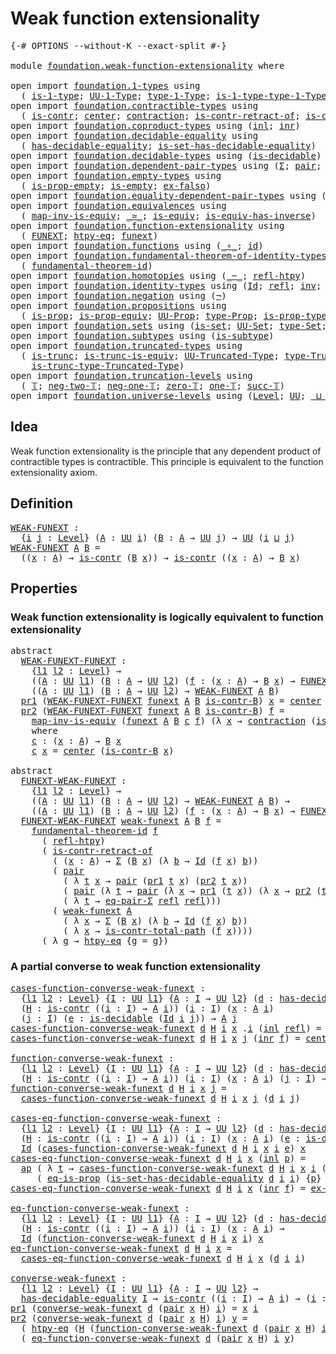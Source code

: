 # Weak function extensionality

<pre class="Agda"><a id="41" class="Symbol">{-#</a> <a id="45" class="Keyword">OPTIONS</a> <a id="53" class="Pragma">--without-K</a> <a id="65" class="Pragma">--exact-split</a> <a id="79" class="Symbol">#-}</a>

<a id="84" class="Keyword">module</a> <a id="91" href="foundation.weak-function-extensionality.html" class="Module">foundation.weak-function-extensionality</a> <a id="131" class="Keyword">where</a>

<a id="138" class="Keyword">open</a> <a id="143" class="Keyword">import</a> <a id="150" href="foundation.1-types.html" class="Module">foundation.1-types</a> <a id="169" class="Keyword">using</a>
  <a id="177" class="Symbol">(</a> <a id="179" href="foundation-core.1-types.html#654" class="Function">is-1-type</a><a id="188" class="Symbol">;</a> <a id="190" href="foundation-core.1-types.html#720" class="Function">UU-1-Type</a><a id="199" class="Symbol">;</a> <a id="201" href="foundation-core.1-types.html#792" class="Function">type-1-Type</a><a id="212" class="Symbol">;</a> <a id="214" href="foundation-core.1-types.html#869" class="Function">is-1-type-type-1-Type</a><a id="235" class="Symbol">)</a>
<a id="237" class="Keyword">open</a> <a id="242" class="Keyword">import</a> <a id="249" href="foundation.contractible-types.html" class="Module">foundation.contractible-types</a> <a id="279" class="Keyword">using</a>
  <a id="287" class="Symbol">(</a> <a id="289" href="foundation-core.contractible-types.html#925" class="Function">is-contr</a><a id="297" class="Symbol">;</a> <a id="299" href="foundation-core.contractible-types.html#1018" class="Function">center</a><a id="305" class="Symbol">;</a> <a id="307" href="foundation-core.contractible-types.html#1360" class="Function">contraction</a><a id="318" class="Symbol">;</a> <a id="320" href="foundation-core.contractible-types.html#2552" class="Function">is-contr-retract-of</a><a id="339" class="Symbol">;</a> <a id="341" href="foundation-core.contractible-types.html#1970" class="Function">is-contr-total-path</a><a id="360" class="Symbol">)</a>
<a id="362" class="Keyword">open</a> <a id="367" class="Keyword">import</a> <a id="374" href="foundation.coproduct-types.html" class="Module">foundation.coproduct-types</a> <a id="401" class="Keyword">using</a> <a id="407" class="Symbol">(</a><a id="408" href="foundation.coproduct-types.html#1239" class="InductiveConstructor">inl</a><a id="411" class="Symbol">;</a> <a id="413" href="foundation.coproduct-types.html#1262" class="InductiveConstructor">inr</a><a id="416" class="Symbol">)</a>
<a id="418" class="Keyword">open</a> <a id="423" class="Keyword">import</a> <a id="430" href="foundation.decidable-equality.html" class="Module">foundation.decidable-equality</a> <a id="460" class="Keyword">using</a>
  <a id="468" class="Symbol">(</a> <a id="470" href="foundation.decidable-equality.html#1785" class="Function">has-decidable-equality</a><a id="492" class="Symbol">;</a> <a id="494" href="foundation.decidable-equality.html#6960" class="Function">is-set-has-decidable-equality</a><a id="523" class="Symbol">)</a>
<a id="525" class="Keyword">open</a> <a id="530" class="Keyword">import</a> <a id="537" href="foundation.decidable-types.html" class="Module">foundation.decidable-types</a> <a id="564" class="Keyword">using</a> <a id="570" class="Symbol">(</a><a id="571" href="foundation.decidable-types.html#1741" class="Function">is-decidable</a><a id="583" class="Symbol">)</a>
<a id="585" class="Keyword">open</a> <a id="590" class="Keyword">import</a> <a id="597" href="foundation.dependent-pair-types.html" class="Module">foundation.dependent-pair-types</a> <a id="629" class="Keyword">using</a> <a id="635" class="Symbol">(</a><a id="636" href="foundation-core.dependent-pair-types.html#502" class="Record">Σ</a><a id="637" class="Symbol">;</a> <a id="639" href="foundation-core.dependent-pair-types.html#575" class="InductiveConstructor">pair</a><a id="643" class="Symbol">;</a> <a id="645" href="foundation-core.dependent-pair-types.html#592" class="Field">pr1</a><a id="648" class="Symbol">;</a> <a id="650" href="foundation-core.dependent-pair-types.html#604" class="Field">pr2</a><a id="653" class="Symbol">)</a>
<a id="655" class="Keyword">open</a> <a id="660" class="Keyword">import</a> <a id="667" href="foundation.empty-types.html" class="Module">foundation.empty-types</a> <a id="690" class="Keyword">using</a>
  <a id="698" class="Symbol">(</a> <a id="700" href="foundation-core.empty-types.html#2367" class="Function">is-prop-empty</a><a id="713" class="Symbol">;</a> <a id="715" href="foundation-core.empty-types.html#1218" class="Function">is-empty</a><a id="723" class="Symbol">;</a> <a id="725" href="foundation-core.empty-types.html#1150" class="Function">ex-falso</a><a id="733" class="Symbol">)</a>
<a id="735" class="Keyword">open</a> <a id="740" class="Keyword">import</a> <a id="747" href="foundation.equality-dependent-pair-types.html" class="Module">foundation.equality-dependent-pair-types</a> <a id="788" class="Keyword">using</a> <a id="794" class="Symbol">(</a><a id="795" href="foundation.equality-dependent-pair-types.html#1273" class="Function">eq-pair-Σ</a><a id="804" class="Symbol">)</a>
<a id="806" class="Keyword">open</a> <a id="811" class="Keyword">import</a> <a id="818" href="foundation.equivalences.html" class="Module">foundation.equivalences</a> <a id="842" class="Keyword">using</a>
  <a id="850" class="Symbol">(</a> <a id="852" href="foundation-core.equivalences.html#4173" class="Function">map-inv-is-equiv</a><a id="868" class="Symbol">;</a> <a id="870" href="foundation-core.equivalences.html#1607" class="Function Operator">_≃_</a><a id="873" class="Symbol">;</a> <a id="875" href="foundation-core.equivalences.html#1542" class="Function">is-equiv</a><a id="883" class="Symbol">;</a> <a id="885" href="foundation-core.equivalences.html#2999" class="Function">is-equiv-has-inverse</a><a id="905" class="Symbol">)</a>
<a id="907" class="Keyword">open</a> <a id="912" class="Keyword">import</a> <a id="919" href="foundation.function-extensionality.html" class="Module">foundation.function-extensionality</a> <a id="954" class="Keyword">using</a>
  <a id="962" class="Symbol">(</a> <a id="964" href="foundation.function-extensionality.html#1029" class="Function">FUNEXT</a><a id="970" class="Symbol">;</a> <a id="972" href="foundation.function-extensionality.html#946" class="Function">htpy-eq</a><a id="979" class="Symbol">;</a> <a id="981" href="foundation.function-extensionality.html#1240" class="Postulate">funext</a><a id="987" class="Symbol">)</a>
<a id="989" class="Keyword">open</a> <a id="994" class="Keyword">import</a> <a id="1001" href="foundation.functions.html" class="Module">foundation.functions</a> <a id="1022" class="Keyword">using</a> <a id="1028" class="Symbol">(</a><a id="1029" href="foundation-core.functions.html#407" class="Function Operator">_∘_</a><a id="1032" class="Symbol">;</a> <a id="1034" href="foundation-core.functions.html#309" class="Function">id</a><a id="1036" class="Symbol">)</a>
<a id="1038" class="Keyword">open</a> <a id="1043" class="Keyword">import</a> <a id="1050" href="foundation.fundamental-theorem-of-identity-types.html" class="Module">foundation.fundamental-theorem-of-identity-types</a> <a id="1099" class="Keyword">using</a>
  <a id="1107" class="Symbol">(</a> <a id="1109" href="foundation-core.fundamental-theorem-of-identity-types.html#1888" class="Function">fundamental-theorem-id</a><a id="1131" class="Symbol">)</a>
<a id="1133" class="Keyword">open</a> <a id="1138" class="Keyword">import</a> <a id="1145" href="foundation.homotopies.html" class="Module">foundation.homotopies</a> <a id="1167" class="Keyword">using</a> <a id="1173" class="Symbol">(</a><a id="1174" href="foundation-core.homotopies.html#467" class="Function Operator">_~_</a><a id="1177" class="Symbol">;</a> <a id="1179" href="foundation-core.homotopies.html#632" class="Function">refl-htpy</a><a id="1188" class="Symbol">)</a>
<a id="1190" class="Keyword">open</a> <a id="1195" class="Keyword">import</a> <a id="1202" href="foundation.identity-types.html" class="Module">foundation.identity-types</a> <a id="1228" class="Keyword">using</a> <a id="1234" class="Symbol">(</a><a id="1235" href="foundation-core.identity-types.html#641" class="Datatype">Id</a><a id="1237" class="Symbol">;</a> <a id="1239" href="foundation-core.identity-types.html#694" class="InductiveConstructor">refl</a><a id="1243" class="Symbol">;</a> <a id="1245" href="foundation-core.identity-types.html#1552" class="Function">inv</a><a id="1248" class="Symbol">;</a> <a id="1250" href="foundation-core.identity-types.html#1239" class="Function Operator">_∙_</a><a id="1253" class="Symbol">;</a> <a id="1255" href="foundation-core.identity-types.html#2853" class="Function">ap</a><a id="1257" class="Symbol">)</a>
<a id="1259" class="Keyword">open</a> <a id="1264" class="Keyword">import</a> <a id="1271" href="foundation.negation.html" class="Module">foundation.negation</a> <a id="1291" class="Keyword">using</a> <a id="1297" class="Symbol">(</a><a id="1298" href="foundation-core.negation.html#452" class="Function">¬</a><a id="1299" class="Symbol">)</a>
<a id="1301" class="Keyword">open</a> <a id="1306" class="Keyword">import</a> <a id="1313" href="foundation.propositions.html" class="Module">foundation.propositions</a> <a id="1337" class="Keyword">using</a>
  <a id="1345" class="Symbol">(</a> <a id="1347" href="foundation-core.propositions.html#1246" class="Function">is-prop</a><a id="1354" class="Symbol">;</a> <a id="1356" href="foundation-core.propositions.html#4457" class="Function">is-prop-equiv</a><a id="1369" class="Symbol">;</a> <a id="1371" href="foundation-core.propositions.html#1322" class="Function">UU-Prop</a><a id="1378" class="Symbol">;</a> <a id="1380" href="foundation-core.propositions.html#1424" class="Function">type-Prop</a><a id="1389" class="Symbol">;</a> <a id="1391" href="foundation-core.propositions.html#1491" class="Function">is-prop-type-Prop</a><a id="1408" class="Symbol">;</a> <a id="1410" href="foundation-core.propositions.html#2649" class="Function">eq-is-prop</a><a id="1420" class="Symbol">)</a>
<a id="1422" class="Keyword">open</a> <a id="1427" class="Keyword">import</a> <a id="1434" href="foundation.sets.html" class="Module">foundation.sets</a> <a id="1450" class="Keyword">using</a> <a id="1456" class="Symbol">(</a><a id="1457" href="foundation-core.sets.html#1099" class="Function">is-set</a><a id="1463" class="Symbol">;</a> <a id="1465" href="foundation-core.sets.html#1177" class="Function">UU-Set</a><a id="1471" class="Symbol">;</a> <a id="1473" href="foundation-core.sets.html#1291" class="Function">type-Set</a><a id="1481" class="Symbol">;</a> <a id="1483" href="foundation-core.sets.html#1342" class="Function">is-set-type-Set</a><a id="1498" class="Symbol">)</a>
<a id="1500" class="Keyword">open</a> <a id="1505" class="Keyword">import</a> <a id="1512" href="foundation.subtypes.html" class="Module">foundation.subtypes</a> <a id="1532" class="Keyword">using</a> <a id="1538" class="Symbol">(</a><a id="1539" href="foundation-core.subtypes.html#1875" class="Function">is-subtype</a><a id="1549" class="Symbol">)</a>
<a id="1551" class="Keyword">open</a> <a id="1556" class="Keyword">import</a> <a id="1563" href="foundation.truncated-types.html" class="Module">foundation.truncated-types</a> <a id="1590" class="Keyword">using</a>
  <a id="1598" class="Symbol">(</a> <a id="1600" href="foundation-core.truncated-types.html#1466" class="Function">is-trunc</a><a id="1608" class="Symbol">;</a> <a id="1610" href="foundation-core.truncated-types.html#3918" class="Function">is-trunc-is-equiv</a><a id="1627" class="Symbol">;</a> <a id="1629" href="foundation-core.truncated-types.html#1651" class="Function">UU-Truncated-Type</a><a id="1646" class="Symbol">;</a> <a id="1648" href="foundation-core.truncated-types.html#1792" class="Function">type-Truncated-Type</a><a id="1667" class="Symbol">;</a>
    <a id="1673" href="foundation-core.truncated-types.html#1887" class="Function">is-trunc-type-Truncated-Type</a><a id="1701" class="Symbol">)</a>
<a id="1703" class="Keyword">open</a> <a id="1708" class="Keyword">import</a> <a id="1715" href="foundation.truncation-levels.html" class="Module">foundation.truncation-levels</a> <a id="1744" class="Keyword">using</a>
  <a id="1752" class="Symbol">(</a> <a id="1754" href="foundation-core.truncation-levels.html#382" class="Datatype">𝕋</a><a id="1755" class="Symbol">;</a> <a id="1757" href="foundation-core.truncation-levels.html#403" class="InductiveConstructor">neg-two-𝕋</a><a id="1766" class="Symbol">;</a> <a id="1768" href="foundation-core.truncation-levels.html#435" class="Function">neg-one-𝕋</a><a id="1777" class="Symbol">;</a> <a id="1779" href="foundation-core.truncation-levels.html#479" class="Function">zero-𝕋</a><a id="1785" class="Symbol">;</a> <a id="1787" href="foundation-core.truncation-levels.html#517" class="Function">one-𝕋</a><a id="1792" class="Symbol">;</a> <a id="1794" href="foundation-core.truncation-levels.html#419" class="InductiveConstructor">succ-𝕋</a><a id="1800" class="Symbol">)</a>
<a id="1802" class="Keyword">open</a> <a id="1807" class="Keyword">import</a> <a id="1814" href="foundation.universe-levels.html" class="Module">foundation.universe-levels</a> <a id="1841" class="Keyword">using</a> <a id="1847" class="Symbol">(</a><a id="1848" href="Agda.Primitive.html#597" class="Postulate">Level</a><a id="1853" class="Symbol">;</a> <a id="1855" href="foundation-core.universe-levels.html#222" class="Primitive">UU</a><a id="1857" class="Symbol">;</a> <a id="1859" href="Agda.Primitive.html#810" class="Primitive Operator">_⊔_</a><a id="1862" class="Symbol">)</a>
</pre>
## Idea

Weak function extensionality is the principle that any dependent product of contractible types is contractible. This principle is equivalent to the function extensionality axiom.

## Definition

<pre class="Agda"><a id="WEAK-FUNEXT"></a><a id="2081" href="foundation.weak-function-extensionality.html#2081" class="Function">WEAK-FUNEXT</a> <a id="2093" class="Symbol">:</a>
  <a id="2097" class="Symbol">{</a><a id="2098" href="foundation.weak-function-extensionality.html#2098" class="Bound">i</a> <a id="2100" href="foundation.weak-function-extensionality.html#2100" class="Bound">j</a> <a id="2102" class="Symbol">:</a> <a id="2104" href="Agda.Primitive.html#597" class="Postulate">Level</a><a id="2109" class="Symbol">}</a> <a id="2111" class="Symbol">(</a><a id="2112" href="foundation.weak-function-extensionality.html#2112" class="Bound">A</a> <a id="2114" class="Symbol">:</a> <a id="2116" href="foundation-core.universe-levels.html#222" class="Primitive">UU</a> <a id="2119" href="foundation.weak-function-extensionality.html#2098" class="Bound">i</a><a id="2120" class="Symbol">)</a> <a id="2122" class="Symbol">(</a><a id="2123" href="foundation.weak-function-extensionality.html#2123" class="Bound">B</a> <a id="2125" class="Symbol">:</a> <a id="2127" href="foundation.weak-function-extensionality.html#2112" class="Bound">A</a> <a id="2129" class="Symbol">→</a> <a id="2131" href="foundation-core.universe-levels.html#222" class="Primitive">UU</a> <a id="2134" href="foundation.weak-function-extensionality.html#2100" class="Bound">j</a><a id="2135" class="Symbol">)</a> <a id="2137" class="Symbol">→</a> <a id="2139" href="foundation-core.universe-levels.html#222" class="Primitive">UU</a> <a id="2142" class="Symbol">(</a><a id="2143" href="foundation.weak-function-extensionality.html#2098" class="Bound">i</a> <a id="2145" href="Agda.Primitive.html#810" class="Primitive Operator">⊔</a> <a id="2147" href="foundation.weak-function-extensionality.html#2100" class="Bound">j</a><a id="2148" class="Symbol">)</a>
<a id="2150" href="foundation.weak-function-extensionality.html#2081" class="Function">WEAK-FUNEXT</a> <a id="2162" href="foundation.weak-function-extensionality.html#2162" class="Bound">A</a> <a id="2164" href="foundation.weak-function-extensionality.html#2164" class="Bound">B</a> <a id="2166" class="Symbol">=</a>
  <a id="2170" class="Symbol">((</a><a id="2172" href="foundation.weak-function-extensionality.html#2172" class="Bound">x</a> <a id="2174" class="Symbol">:</a> <a id="2176" href="foundation.weak-function-extensionality.html#2162" class="Bound">A</a><a id="2177" class="Symbol">)</a> <a id="2179" class="Symbol">→</a> <a id="2181" href="foundation-core.contractible-types.html#925" class="Function">is-contr</a> <a id="2190" class="Symbol">(</a><a id="2191" href="foundation.weak-function-extensionality.html#2164" class="Bound">B</a> <a id="2193" href="foundation.weak-function-extensionality.html#2172" class="Bound">x</a><a id="2194" class="Symbol">))</a> <a id="2197" class="Symbol">→</a> <a id="2199" href="foundation-core.contractible-types.html#925" class="Function">is-contr</a> <a id="2208" class="Symbol">((</a><a id="2210" href="foundation.weak-function-extensionality.html#2210" class="Bound">x</a> <a id="2212" class="Symbol">:</a> <a id="2214" href="foundation.weak-function-extensionality.html#2162" class="Bound">A</a><a id="2215" class="Symbol">)</a> <a id="2217" class="Symbol">→</a> <a id="2219" href="foundation.weak-function-extensionality.html#2164" class="Bound">B</a> <a id="2221" href="foundation.weak-function-extensionality.html#2210" class="Bound">x</a><a id="2222" class="Symbol">)</a>
</pre>
## Properties

### Weak function extensionality is logically equivalent to function extensionality

<pre class="Agda"><a id="2337" class="Keyword">abstract</a>
  <a id="WEAK-FUNEXT-FUNEXT"></a><a id="2348" href="foundation.weak-function-extensionality.html#2348" class="Function">WEAK-FUNEXT-FUNEXT</a> <a id="2367" class="Symbol">:</a>
    <a id="2373" class="Symbol">{</a><a id="2374" href="foundation.weak-function-extensionality.html#2374" class="Bound">l1</a> <a id="2377" href="foundation.weak-function-extensionality.html#2377" class="Bound">l2</a> <a id="2380" class="Symbol">:</a> <a id="2382" href="Agda.Primitive.html#597" class="Postulate">Level</a><a id="2387" class="Symbol">}</a> <a id="2389" class="Symbol">→</a>
    <a id="2395" class="Symbol">((</a><a id="2397" href="foundation.weak-function-extensionality.html#2397" class="Bound">A</a> <a id="2399" class="Symbol">:</a> <a id="2401" href="foundation-core.universe-levels.html#222" class="Primitive">UU</a> <a id="2404" href="foundation.weak-function-extensionality.html#2374" class="Bound">l1</a><a id="2406" class="Symbol">)</a> <a id="2408" class="Symbol">(</a><a id="2409" href="foundation.weak-function-extensionality.html#2409" class="Bound">B</a> <a id="2411" class="Symbol">:</a> <a id="2413" href="foundation.weak-function-extensionality.html#2397" class="Bound">A</a> <a id="2415" class="Symbol">→</a> <a id="2417" href="foundation-core.universe-levels.html#222" class="Primitive">UU</a> <a id="2420" href="foundation.weak-function-extensionality.html#2377" class="Bound">l2</a><a id="2422" class="Symbol">)</a> <a id="2424" class="Symbol">(</a><a id="2425" href="foundation.weak-function-extensionality.html#2425" class="Bound">f</a> <a id="2427" class="Symbol">:</a> <a id="2429" class="Symbol">(</a><a id="2430" href="foundation.weak-function-extensionality.html#2430" class="Bound">x</a> <a id="2432" class="Symbol">:</a> <a id="2434" href="foundation.weak-function-extensionality.html#2397" class="Bound">A</a><a id="2435" class="Symbol">)</a> <a id="2437" class="Symbol">→</a> <a id="2439" href="foundation.weak-function-extensionality.html#2409" class="Bound">B</a> <a id="2441" href="foundation.weak-function-extensionality.html#2430" class="Bound">x</a><a id="2442" class="Symbol">)</a> <a id="2444" class="Symbol">→</a> <a id="2446" href="foundation.function-extensionality.html#1029" class="Function">FUNEXT</a> <a id="2453" href="foundation.weak-function-extensionality.html#2425" class="Bound">f</a><a id="2454" class="Symbol">)</a> <a id="2456" class="Symbol">→</a>
    <a id="2462" class="Symbol">((</a><a id="2464" href="foundation.weak-function-extensionality.html#2464" class="Bound">A</a> <a id="2466" class="Symbol">:</a> <a id="2468" href="foundation-core.universe-levels.html#222" class="Primitive">UU</a> <a id="2471" href="foundation.weak-function-extensionality.html#2374" class="Bound">l1</a><a id="2473" class="Symbol">)</a> <a id="2475" class="Symbol">(</a><a id="2476" href="foundation.weak-function-extensionality.html#2476" class="Bound">B</a> <a id="2478" class="Symbol">:</a> <a id="2480" href="foundation.weak-function-extensionality.html#2464" class="Bound">A</a> <a id="2482" class="Symbol">→</a> <a id="2484" href="foundation-core.universe-levels.html#222" class="Primitive">UU</a> <a id="2487" href="foundation.weak-function-extensionality.html#2377" class="Bound">l2</a><a id="2489" class="Symbol">)</a> <a id="2491" class="Symbol">→</a> <a id="2493" href="foundation.weak-function-extensionality.html#2081" class="Function">WEAK-FUNEXT</a> <a id="2505" href="foundation.weak-function-extensionality.html#2464" class="Bound">A</a> <a id="2507" href="foundation.weak-function-extensionality.html#2476" class="Bound">B</a><a id="2508" class="Symbol">)</a>
  <a id="2512" href="foundation-core.dependent-pair-types.html#592" class="Field">pr1</a> <a id="2516" class="Symbol">(</a><a id="2517" href="foundation.weak-function-extensionality.html#2348" class="Function">WEAK-FUNEXT-FUNEXT</a> <a id="2536" href="foundation.weak-function-extensionality.html#2536" class="Bound">funext</a> <a id="2543" href="foundation.weak-function-extensionality.html#2543" class="Bound">A</a> <a id="2545" href="foundation.weak-function-extensionality.html#2545" class="Bound">B</a> <a id="2547" href="foundation.weak-function-extensionality.html#2547" class="Bound">is-contr-B</a><a id="2557" class="Symbol">)</a> <a id="2559" href="foundation.weak-function-extensionality.html#2559" class="Bound">x</a> <a id="2561" class="Symbol">=</a> <a id="2563" href="foundation-core.contractible-types.html#1018" class="Function">center</a> <a id="2570" class="Symbol">(</a><a id="2571" href="foundation.weak-function-extensionality.html#2547" class="Bound">is-contr-B</a> <a id="2582" href="foundation.weak-function-extensionality.html#2559" class="Bound">x</a><a id="2583" class="Symbol">)</a>
  <a id="2587" href="foundation-core.dependent-pair-types.html#604" class="Field">pr2</a> <a id="2591" class="Symbol">(</a><a id="2592" href="foundation.weak-function-extensionality.html#2348" class="Function">WEAK-FUNEXT-FUNEXT</a> <a id="2611" href="foundation.weak-function-extensionality.html#2611" class="Bound">funext</a> <a id="2618" href="foundation.weak-function-extensionality.html#2618" class="Bound">A</a> <a id="2620" href="foundation.weak-function-extensionality.html#2620" class="Bound">B</a> <a id="2622" href="foundation.weak-function-extensionality.html#2622" class="Bound">is-contr-B</a><a id="2632" class="Symbol">)</a> <a id="2634" href="foundation.weak-function-extensionality.html#2634" class="Bound">f</a> <a id="2636" class="Symbol">=</a>
    <a id="2642" href="foundation-core.equivalences.html#4173" class="Function">map-inv-is-equiv</a> <a id="2659" class="Symbol">(</a><a id="2660" href="foundation.weak-function-extensionality.html#2611" class="Bound">funext</a> <a id="2667" href="foundation.weak-function-extensionality.html#2618" class="Bound">A</a> <a id="2669" href="foundation.weak-function-extensionality.html#2620" class="Bound">B</a> <a id="2671" href="foundation.weak-function-extensionality.html#2731" class="Function">c</a> <a id="2673" href="foundation.weak-function-extensionality.html#2634" class="Bound">f</a><a id="2674" class="Symbol">)</a> <a id="2676" class="Symbol">(λ</a> <a id="2679" href="foundation.weak-function-extensionality.html#2679" class="Bound">x</a> <a id="2681" class="Symbol">→</a> <a id="2683" href="foundation-core.contractible-types.html#1360" class="Function">contraction</a> <a id="2695" class="Symbol">(</a><a id="2696" href="foundation.weak-function-extensionality.html#2622" class="Bound">is-contr-B</a> <a id="2707" href="foundation.weak-function-extensionality.html#2679" class="Bound">x</a><a id="2708" class="Symbol">)</a> <a id="2710" class="Symbol">(</a><a id="2711" href="foundation.weak-function-extensionality.html#2634" class="Bound">f</a> <a id="2713" href="foundation.weak-function-extensionality.html#2679" class="Bound">x</a><a id="2714" class="Symbol">))</a>
    <a id="2721" class="Keyword">where</a>
    <a id="2731" href="foundation.weak-function-extensionality.html#2731" class="Function">c</a> <a id="2733" class="Symbol">:</a> <a id="2735" class="Symbol">(</a><a id="2736" href="foundation.weak-function-extensionality.html#2736" class="Bound">x</a> <a id="2738" class="Symbol">:</a> <a id="2740" href="foundation.weak-function-extensionality.html#2618" class="Bound">A</a><a id="2741" class="Symbol">)</a> <a id="2743" class="Symbol">→</a> <a id="2745" href="foundation.weak-function-extensionality.html#2620" class="Bound">B</a> <a id="2747" href="foundation.weak-function-extensionality.html#2736" class="Bound">x</a>
    <a id="2753" href="foundation.weak-function-extensionality.html#2731" class="Function">c</a> <a id="2755" href="foundation.weak-function-extensionality.html#2755" class="Bound">x</a> <a id="2757" class="Symbol">=</a> <a id="2759" href="foundation-core.contractible-types.html#1018" class="Function">center</a> <a id="2766" class="Symbol">(</a><a id="2767" href="foundation.weak-function-extensionality.html#2622" class="Bound">is-contr-B</a> <a id="2778" href="foundation.weak-function-extensionality.html#2755" class="Bound">x</a><a id="2779" class="Symbol">)</a>

<a id="2782" class="Keyword">abstract</a>
  <a id="FUNEXT-WEAK-FUNEXT"></a><a id="2793" href="foundation.weak-function-extensionality.html#2793" class="Function">FUNEXT-WEAK-FUNEXT</a> <a id="2812" class="Symbol">:</a>
    <a id="2818" class="Symbol">{</a><a id="2819" href="foundation.weak-function-extensionality.html#2819" class="Bound">l1</a> <a id="2822" href="foundation.weak-function-extensionality.html#2822" class="Bound">l2</a> <a id="2825" class="Symbol">:</a> <a id="2827" href="Agda.Primitive.html#597" class="Postulate">Level</a><a id="2832" class="Symbol">}</a> <a id="2834" class="Symbol">→</a>
    <a id="2840" class="Symbol">((</a><a id="2842" href="foundation.weak-function-extensionality.html#2842" class="Bound">A</a> <a id="2844" class="Symbol">:</a> <a id="2846" href="foundation-core.universe-levels.html#222" class="Primitive">UU</a> <a id="2849" href="foundation.weak-function-extensionality.html#2819" class="Bound">l1</a><a id="2851" class="Symbol">)</a> <a id="2853" class="Symbol">(</a><a id="2854" href="foundation.weak-function-extensionality.html#2854" class="Bound">B</a> <a id="2856" class="Symbol">:</a> <a id="2858" href="foundation.weak-function-extensionality.html#2842" class="Bound">A</a> <a id="2860" class="Symbol">→</a> <a id="2862" href="foundation-core.universe-levels.html#222" class="Primitive">UU</a> <a id="2865" href="foundation.weak-function-extensionality.html#2822" class="Bound">l2</a><a id="2867" class="Symbol">)</a> <a id="2869" class="Symbol">→</a> <a id="2871" href="foundation.weak-function-extensionality.html#2081" class="Function">WEAK-FUNEXT</a> <a id="2883" href="foundation.weak-function-extensionality.html#2842" class="Bound">A</a> <a id="2885" href="foundation.weak-function-extensionality.html#2854" class="Bound">B</a><a id="2886" class="Symbol">)</a> <a id="2888" class="Symbol">→</a>
    <a id="2894" class="Symbol">((</a><a id="2896" href="foundation.weak-function-extensionality.html#2896" class="Bound">A</a> <a id="2898" class="Symbol">:</a> <a id="2900" href="foundation-core.universe-levels.html#222" class="Primitive">UU</a> <a id="2903" href="foundation.weak-function-extensionality.html#2819" class="Bound">l1</a><a id="2905" class="Symbol">)</a> <a id="2907" class="Symbol">(</a><a id="2908" href="foundation.weak-function-extensionality.html#2908" class="Bound">B</a> <a id="2910" class="Symbol">:</a> <a id="2912" href="foundation.weak-function-extensionality.html#2896" class="Bound">A</a> <a id="2914" class="Symbol">→</a> <a id="2916" href="foundation-core.universe-levels.html#222" class="Primitive">UU</a> <a id="2919" href="foundation.weak-function-extensionality.html#2822" class="Bound">l2</a><a id="2921" class="Symbol">)</a> <a id="2923" class="Symbol">(</a><a id="2924" href="foundation.weak-function-extensionality.html#2924" class="Bound">f</a> <a id="2926" class="Symbol">:</a> <a id="2928" class="Symbol">(</a><a id="2929" href="foundation.weak-function-extensionality.html#2929" class="Bound">x</a> <a id="2931" class="Symbol">:</a> <a id="2933" href="foundation.weak-function-extensionality.html#2896" class="Bound">A</a><a id="2934" class="Symbol">)</a> <a id="2936" class="Symbol">→</a> <a id="2938" href="foundation.weak-function-extensionality.html#2908" class="Bound">B</a> <a id="2940" href="foundation.weak-function-extensionality.html#2929" class="Bound">x</a><a id="2941" class="Symbol">)</a> <a id="2943" class="Symbol">→</a> <a id="2945" href="foundation.function-extensionality.html#1029" class="Function">FUNEXT</a> <a id="2952" href="foundation.weak-function-extensionality.html#2924" class="Bound">f</a><a id="2953" class="Symbol">)</a>
  <a id="2957" href="foundation.weak-function-extensionality.html#2793" class="Function">FUNEXT-WEAK-FUNEXT</a> <a id="2976" href="foundation.weak-function-extensionality.html#2976" class="Bound">weak-funext</a> <a id="2988" href="foundation.weak-function-extensionality.html#2988" class="Bound">A</a> <a id="2990" href="foundation.weak-function-extensionality.html#2990" class="Bound">B</a> <a id="2992" href="foundation.weak-function-extensionality.html#2992" class="Bound">f</a> <a id="2994" class="Symbol">=</a>
    <a id="3000" href="foundation-core.fundamental-theorem-of-identity-types.html#1888" class="Function">fundamental-theorem-id</a> <a id="3023" href="foundation.weak-function-extensionality.html#2992" class="Bound">f</a>
      <a id="3031" class="Symbol">(</a> <a id="3033" href="foundation-core.homotopies.html#632" class="Function">refl-htpy</a><a id="3042" class="Symbol">)</a>
      <a id="3050" class="Symbol">(</a> <a id="3052" href="foundation-core.contractible-types.html#2552" class="Function">is-contr-retract-of</a>
        <a id="3080" class="Symbol">(</a> <a id="3082" class="Symbol">(</a><a id="3083" href="foundation.weak-function-extensionality.html#3083" class="Bound">x</a> <a id="3085" class="Symbol">:</a> <a id="3087" href="foundation.weak-function-extensionality.html#2988" class="Bound">A</a><a id="3088" class="Symbol">)</a> <a id="3090" class="Symbol">→</a> <a id="3092" href="foundation-core.dependent-pair-types.html#502" class="Record">Σ</a> <a id="3094" class="Symbol">(</a><a id="3095" href="foundation.weak-function-extensionality.html#2990" class="Bound">B</a> <a id="3097" href="foundation.weak-function-extensionality.html#3083" class="Bound">x</a><a id="3098" class="Symbol">)</a> <a id="3100" class="Symbol">(λ</a> <a id="3103" href="foundation.weak-function-extensionality.html#3103" class="Bound">b</a> <a id="3105" class="Symbol">→</a> <a id="3107" href="foundation-core.identity-types.html#641" class="Datatype">Id</a> <a id="3110" class="Symbol">(</a><a id="3111" href="foundation.weak-function-extensionality.html#2992" class="Bound">f</a> <a id="3113" href="foundation.weak-function-extensionality.html#3083" class="Bound">x</a><a id="3114" class="Symbol">)</a> <a id="3116" href="foundation.weak-function-extensionality.html#3103" class="Bound">b</a><a id="3117" class="Symbol">))</a>
        <a id="3128" class="Symbol">(</a> <a id="3130" href="foundation-core.dependent-pair-types.html#575" class="InductiveConstructor">pair</a>
          <a id="3145" class="Symbol">(</a> <a id="3147" class="Symbol">λ</a> <a id="3149" href="foundation.weak-function-extensionality.html#3149" class="Bound">t</a> <a id="3151" href="foundation.weak-function-extensionality.html#3151" class="Bound">x</a> <a id="3153" class="Symbol">→</a> <a id="3155" href="foundation-core.dependent-pair-types.html#575" class="InductiveConstructor">pair</a> <a id="3160" class="Symbol">(</a><a id="3161" href="foundation-core.dependent-pair-types.html#592" class="Field">pr1</a> <a id="3165" href="foundation.weak-function-extensionality.html#3149" class="Bound">t</a> <a id="3167" href="foundation.weak-function-extensionality.html#3151" class="Bound">x</a><a id="3168" class="Symbol">)</a> <a id="3170" class="Symbol">(</a><a id="3171" href="foundation-core.dependent-pair-types.html#604" class="Field">pr2</a> <a id="3175" href="foundation.weak-function-extensionality.html#3149" class="Bound">t</a> <a id="3177" href="foundation.weak-function-extensionality.html#3151" class="Bound">x</a><a id="3178" class="Symbol">))</a>
          <a id="3191" class="Symbol">(</a> <a id="3193" href="foundation-core.dependent-pair-types.html#575" class="InductiveConstructor">pair</a> <a id="3198" class="Symbol">(λ</a> <a id="3201" href="foundation.weak-function-extensionality.html#3201" class="Bound">t</a> <a id="3203" class="Symbol">→</a> <a id="3205" href="foundation-core.dependent-pair-types.html#575" class="InductiveConstructor">pair</a> <a id="3210" class="Symbol">(λ</a> <a id="3213" href="foundation.weak-function-extensionality.html#3213" class="Bound">x</a> <a id="3215" class="Symbol">→</a> <a id="3217" href="foundation-core.dependent-pair-types.html#592" class="Field">pr1</a> <a id="3221" class="Symbol">(</a><a id="3222" href="foundation.weak-function-extensionality.html#3201" class="Bound">t</a> <a id="3224" href="foundation.weak-function-extensionality.html#3213" class="Bound">x</a><a id="3225" class="Symbol">))</a> <a id="3228" class="Symbol">(λ</a> <a id="3231" href="foundation.weak-function-extensionality.html#3231" class="Bound">x</a> <a id="3233" class="Symbol">→</a> <a id="3235" href="foundation-core.dependent-pair-types.html#604" class="Field">pr2</a> <a id="3239" class="Symbol">(</a><a id="3240" href="foundation.weak-function-extensionality.html#3201" class="Bound">t</a> <a id="3242" href="foundation.weak-function-extensionality.html#3231" class="Bound">x</a><a id="3243" class="Symbol">)))</a>
          <a id="3257" class="Symbol">(</a> <a id="3259" class="Symbol">λ</a> <a id="3261" href="foundation.weak-function-extensionality.html#3261" class="Bound">t</a> <a id="3263" class="Symbol">→</a> <a id="3265" href="foundation.equality-dependent-pair-types.html#1273" class="Function">eq-pair-Σ</a> <a id="3275" href="foundation-core.identity-types.html#694" class="InductiveConstructor">refl</a> <a id="3280" href="foundation-core.identity-types.html#694" class="InductiveConstructor">refl</a><a id="3284" class="Symbol">)))</a>
        <a id="3296" class="Symbol">(</a> <a id="3298" href="foundation.weak-function-extensionality.html#2976" class="Bound">weak-funext</a> <a id="3310" href="foundation.weak-function-extensionality.html#2988" class="Bound">A</a>
          <a id="3322" class="Symbol">(</a> <a id="3324" class="Symbol">λ</a> <a id="3326" href="foundation.weak-function-extensionality.html#3326" class="Bound">x</a> <a id="3328" class="Symbol">→</a> <a id="3330" href="foundation-core.dependent-pair-types.html#502" class="Record">Σ</a> <a id="3332" class="Symbol">(</a><a id="3333" href="foundation.weak-function-extensionality.html#2990" class="Bound">B</a> <a id="3335" href="foundation.weak-function-extensionality.html#3326" class="Bound">x</a><a id="3336" class="Symbol">)</a> <a id="3338" class="Symbol">(λ</a> <a id="3341" href="foundation.weak-function-extensionality.html#3341" class="Bound">b</a> <a id="3343" class="Symbol">→</a> <a id="3345" href="foundation-core.identity-types.html#641" class="Datatype">Id</a> <a id="3348" class="Symbol">(</a><a id="3349" href="foundation.weak-function-extensionality.html#2992" class="Bound">f</a> <a id="3351" href="foundation.weak-function-extensionality.html#3326" class="Bound">x</a><a id="3352" class="Symbol">)</a> <a id="3354" href="foundation.weak-function-extensionality.html#3341" class="Bound">b</a><a id="3355" class="Symbol">))</a>
          <a id="3368" class="Symbol">(</a> <a id="3370" class="Symbol">λ</a> <a id="3372" href="foundation.weak-function-extensionality.html#3372" class="Bound">x</a> <a id="3374" class="Symbol">→</a> <a id="3376" href="foundation-core.contractible-types.html#1970" class="Function">is-contr-total-path</a> <a id="3396" class="Symbol">(</a><a id="3397" href="foundation.weak-function-extensionality.html#2992" class="Bound">f</a> <a id="3399" href="foundation.weak-function-extensionality.html#3372" class="Bound">x</a><a id="3400" class="Symbol">))))</a>
      <a id="3411" class="Symbol">(</a> <a id="3413" class="Symbol">λ</a> <a id="3415" href="foundation.weak-function-extensionality.html#3415" class="Bound">g</a> <a id="3417" class="Symbol">→</a> <a id="3419" href="foundation.function-extensionality.html#946" class="Function">htpy-eq</a> <a id="3427" class="Symbol">{</a><a id="3428" class="Argument">g</a> <a id="3430" class="Symbol">=</a> <a id="3432" href="foundation.weak-function-extensionality.html#3415" class="Bound">g</a><a id="3433" class="Symbol">})</a>
</pre>
### A partial converse to weak function extensionality

<pre class="Agda"><a id="cases-function-converse-weak-funext"></a><a id="3505" href="foundation.weak-function-extensionality.html#3505" class="Function">cases-function-converse-weak-funext</a> <a id="3541" class="Symbol">:</a>
  <a id="3545" class="Symbol">{</a><a id="3546" href="foundation.weak-function-extensionality.html#3546" class="Bound">l1</a> <a id="3549" href="foundation.weak-function-extensionality.html#3549" class="Bound">l2</a> <a id="3552" class="Symbol">:</a> <a id="3554" href="Agda.Primitive.html#597" class="Postulate">Level</a><a id="3559" class="Symbol">}</a> <a id="3561" class="Symbol">{</a><a id="3562" href="foundation.weak-function-extensionality.html#3562" class="Bound">I</a> <a id="3564" class="Symbol">:</a> <a id="3566" href="foundation-core.universe-levels.html#222" class="Primitive">UU</a> <a id="3569" href="foundation.weak-function-extensionality.html#3546" class="Bound">l1</a><a id="3571" class="Symbol">}</a> <a id="3573" class="Symbol">{</a><a id="3574" href="foundation.weak-function-extensionality.html#3574" class="Bound">A</a> <a id="3576" class="Symbol">:</a> <a id="3578" href="foundation.weak-function-extensionality.html#3562" class="Bound">I</a> <a id="3580" class="Symbol">→</a> <a id="3582" href="foundation-core.universe-levels.html#222" class="Primitive">UU</a> <a id="3585" href="foundation.weak-function-extensionality.html#3549" class="Bound">l2</a><a id="3587" class="Symbol">}</a> <a id="3589" class="Symbol">(</a><a id="3590" href="foundation.weak-function-extensionality.html#3590" class="Bound">d</a> <a id="3592" class="Symbol">:</a> <a id="3594" href="foundation.decidable-equality.html#1785" class="Function">has-decidable-equality</a> <a id="3617" href="foundation.weak-function-extensionality.html#3562" class="Bound">I</a><a id="3618" class="Symbol">)</a>
  <a id="3622" class="Symbol">(</a><a id="3623" href="foundation.weak-function-extensionality.html#3623" class="Bound">H</a> <a id="3625" class="Symbol">:</a> <a id="3627" href="foundation-core.contractible-types.html#925" class="Function">is-contr</a> <a id="3636" class="Symbol">((</a><a id="3638" href="foundation.weak-function-extensionality.html#3638" class="Bound">i</a> <a id="3640" class="Symbol">:</a> <a id="3642" href="foundation.weak-function-extensionality.html#3562" class="Bound">I</a><a id="3643" class="Symbol">)</a> <a id="3645" class="Symbol">→</a> <a id="3647" href="foundation.weak-function-extensionality.html#3574" class="Bound">A</a> <a id="3649" href="foundation.weak-function-extensionality.html#3638" class="Bound">i</a><a id="3650" class="Symbol">))</a> <a id="3653" class="Symbol">(</a><a id="3654" href="foundation.weak-function-extensionality.html#3654" class="Bound">i</a> <a id="3656" class="Symbol">:</a> <a id="3658" href="foundation.weak-function-extensionality.html#3562" class="Bound">I</a><a id="3659" class="Symbol">)</a> <a id="3661" class="Symbol">(</a><a id="3662" href="foundation.weak-function-extensionality.html#3662" class="Bound">x</a> <a id="3664" class="Symbol">:</a> <a id="3666" href="foundation.weak-function-extensionality.html#3574" class="Bound">A</a> <a id="3668" href="foundation.weak-function-extensionality.html#3654" class="Bound">i</a><a id="3669" class="Symbol">)</a>
  <a id="3673" class="Symbol">(</a><a id="3674" href="foundation.weak-function-extensionality.html#3674" class="Bound">j</a> <a id="3676" class="Symbol">:</a> <a id="3678" href="foundation.weak-function-extensionality.html#3562" class="Bound">I</a><a id="3679" class="Symbol">)</a> <a id="3681" class="Symbol">(</a><a id="3682" href="foundation.weak-function-extensionality.html#3682" class="Bound">e</a> <a id="3684" class="Symbol">:</a> <a id="3686" href="foundation.decidable-types.html#1741" class="Function">is-decidable</a> <a id="3699" class="Symbol">(</a><a id="3700" href="foundation-core.identity-types.html#641" class="Datatype">Id</a> <a id="3703" href="foundation.weak-function-extensionality.html#3654" class="Bound">i</a> <a id="3705" href="foundation.weak-function-extensionality.html#3674" class="Bound">j</a><a id="3706" class="Symbol">))</a> <a id="3709" class="Symbol">→</a> <a id="3711" href="foundation.weak-function-extensionality.html#3574" class="Bound">A</a> <a id="3713" href="foundation.weak-function-extensionality.html#3674" class="Bound">j</a>
<a id="3715" href="foundation.weak-function-extensionality.html#3505" class="Function">cases-function-converse-weak-funext</a> <a id="3751" href="foundation.weak-function-extensionality.html#3751" class="Bound">d</a> <a id="3753" href="foundation.weak-function-extensionality.html#3753" class="Bound">H</a> <a id="3755" href="foundation.weak-function-extensionality.html#3755" class="Bound">i</a> <a id="3757" href="foundation.weak-function-extensionality.html#3757" class="Bound">x</a> <a id="3759" class="DottedPattern Symbol">.</a><a id="3760" href="foundation.weak-function-extensionality.html#3755" class="DottedPattern Bound">i</a> <a id="3762" class="Symbol">(</a><a id="3763" href="foundation.coproduct-types.html#1239" class="InductiveConstructor">inl</a> <a id="3767" href="foundation-core.identity-types.html#694" class="InductiveConstructor">refl</a><a id="3771" class="Symbol">)</a> <a id="3773" class="Symbol">=</a> <a id="3775" href="foundation.weak-function-extensionality.html#3757" class="Bound">x</a>
<a id="3777" href="foundation.weak-function-extensionality.html#3505" class="Function">cases-function-converse-weak-funext</a> <a id="3813" href="foundation.weak-function-extensionality.html#3813" class="Bound">d</a> <a id="3815" href="foundation.weak-function-extensionality.html#3815" class="Bound">H</a> <a id="3817" href="foundation.weak-function-extensionality.html#3817" class="Bound">i</a> <a id="3819" href="foundation.weak-function-extensionality.html#3819" class="Bound">x</a> <a id="3821" href="foundation.weak-function-extensionality.html#3821" class="Bound">j</a> <a id="3823" class="Symbol">(</a><a id="3824" href="foundation.coproduct-types.html#1262" class="InductiveConstructor">inr</a> <a id="3828" href="foundation.weak-function-extensionality.html#3828" class="Bound">f</a><a id="3829" class="Symbol">)</a> <a id="3831" class="Symbol">=</a> <a id="3833" href="foundation-core.contractible-types.html#1018" class="Function">center</a> <a id="3840" href="foundation.weak-function-extensionality.html#3815" class="Bound">H</a> <a id="3842" href="foundation.weak-function-extensionality.html#3821" class="Bound">j</a>

<a id="function-converse-weak-funext"></a><a id="3845" href="foundation.weak-function-extensionality.html#3845" class="Function">function-converse-weak-funext</a> <a id="3875" class="Symbol">:</a>
  <a id="3879" class="Symbol">{</a><a id="3880" href="foundation.weak-function-extensionality.html#3880" class="Bound">l1</a> <a id="3883" href="foundation.weak-function-extensionality.html#3883" class="Bound">l2</a> <a id="3886" class="Symbol">:</a> <a id="3888" href="Agda.Primitive.html#597" class="Postulate">Level</a><a id="3893" class="Symbol">}</a> <a id="3895" class="Symbol">{</a><a id="3896" href="foundation.weak-function-extensionality.html#3896" class="Bound">I</a> <a id="3898" class="Symbol">:</a> <a id="3900" href="foundation-core.universe-levels.html#222" class="Primitive">UU</a> <a id="3903" href="foundation.weak-function-extensionality.html#3880" class="Bound">l1</a><a id="3905" class="Symbol">}</a> <a id="3907" class="Symbol">{</a><a id="3908" href="foundation.weak-function-extensionality.html#3908" class="Bound">A</a> <a id="3910" class="Symbol">:</a> <a id="3912" href="foundation.weak-function-extensionality.html#3896" class="Bound">I</a> <a id="3914" class="Symbol">→</a> <a id="3916" href="foundation-core.universe-levels.html#222" class="Primitive">UU</a> <a id="3919" href="foundation.weak-function-extensionality.html#3883" class="Bound">l2</a><a id="3921" class="Symbol">}</a> <a id="3923" class="Symbol">(</a><a id="3924" href="foundation.weak-function-extensionality.html#3924" class="Bound">d</a> <a id="3926" class="Symbol">:</a> <a id="3928" href="foundation.decidable-equality.html#1785" class="Function">has-decidable-equality</a> <a id="3951" href="foundation.weak-function-extensionality.html#3896" class="Bound">I</a><a id="3952" class="Symbol">)</a>
  <a id="3956" class="Symbol">(</a><a id="3957" href="foundation.weak-function-extensionality.html#3957" class="Bound">H</a> <a id="3959" class="Symbol">:</a> <a id="3961" href="foundation-core.contractible-types.html#925" class="Function">is-contr</a> <a id="3970" class="Symbol">((</a><a id="3972" href="foundation.weak-function-extensionality.html#3972" class="Bound">i</a> <a id="3974" class="Symbol">:</a> <a id="3976" href="foundation.weak-function-extensionality.html#3896" class="Bound">I</a><a id="3977" class="Symbol">)</a> <a id="3979" class="Symbol">→</a> <a id="3981" href="foundation.weak-function-extensionality.html#3908" class="Bound">A</a> <a id="3983" href="foundation.weak-function-extensionality.html#3972" class="Bound">i</a><a id="3984" class="Symbol">))</a> <a id="3987" class="Symbol">(</a><a id="3988" href="foundation.weak-function-extensionality.html#3988" class="Bound">i</a> <a id="3990" class="Symbol">:</a> <a id="3992" href="foundation.weak-function-extensionality.html#3896" class="Bound">I</a><a id="3993" class="Symbol">)</a> <a id="3995" class="Symbol">(</a><a id="3996" href="foundation.weak-function-extensionality.html#3996" class="Bound">x</a> <a id="3998" class="Symbol">:</a> <a id="4000" href="foundation.weak-function-extensionality.html#3908" class="Bound">A</a> <a id="4002" href="foundation.weak-function-extensionality.html#3988" class="Bound">i</a><a id="4003" class="Symbol">)</a> <a id="4005" class="Symbol">(</a><a id="4006" href="foundation.weak-function-extensionality.html#4006" class="Bound">j</a> <a id="4008" class="Symbol">:</a> <a id="4010" href="foundation.weak-function-extensionality.html#3896" class="Bound">I</a><a id="4011" class="Symbol">)</a> <a id="4013" class="Symbol">→</a> <a id="4015" href="foundation.weak-function-extensionality.html#3908" class="Bound">A</a> <a id="4017" href="foundation.weak-function-extensionality.html#4006" class="Bound">j</a>
<a id="4019" href="foundation.weak-function-extensionality.html#3845" class="Function">function-converse-weak-funext</a> <a id="4049" href="foundation.weak-function-extensionality.html#4049" class="Bound">d</a> <a id="4051" href="foundation.weak-function-extensionality.html#4051" class="Bound">H</a> <a id="4053" href="foundation.weak-function-extensionality.html#4053" class="Bound">i</a> <a id="4055" href="foundation.weak-function-extensionality.html#4055" class="Bound">x</a> <a id="4057" href="foundation.weak-function-extensionality.html#4057" class="Bound">j</a> <a id="4059" class="Symbol">=</a>
  <a id="4063" href="foundation.weak-function-extensionality.html#3505" class="Function">cases-function-converse-weak-funext</a> <a id="4099" href="foundation.weak-function-extensionality.html#4049" class="Bound">d</a> <a id="4101" href="foundation.weak-function-extensionality.html#4051" class="Bound">H</a> <a id="4103" href="foundation.weak-function-extensionality.html#4053" class="Bound">i</a> <a id="4105" href="foundation.weak-function-extensionality.html#4055" class="Bound">x</a> <a id="4107" href="foundation.weak-function-extensionality.html#4057" class="Bound">j</a> <a id="4109" class="Symbol">(</a><a id="4110" href="foundation.weak-function-extensionality.html#4049" class="Bound">d</a> <a id="4112" href="foundation.weak-function-extensionality.html#4053" class="Bound">i</a> <a id="4114" href="foundation.weak-function-extensionality.html#4057" class="Bound">j</a><a id="4115" class="Symbol">)</a>

<a id="cases-eq-function-converse-weak-funext"></a><a id="4118" href="foundation.weak-function-extensionality.html#4118" class="Function">cases-eq-function-converse-weak-funext</a> <a id="4157" class="Symbol">:</a>
  <a id="4161" class="Symbol">{</a><a id="4162" href="foundation.weak-function-extensionality.html#4162" class="Bound">l1</a> <a id="4165" href="foundation.weak-function-extensionality.html#4165" class="Bound">l2</a> <a id="4168" class="Symbol">:</a> <a id="4170" href="Agda.Primitive.html#597" class="Postulate">Level</a><a id="4175" class="Symbol">}</a> <a id="4177" class="Symbol">{</a><a id="4178" href="foundation.weak-function-extensionality.html#4178" class="Bound">I</a> <a id="4180" class="Symbol">:</a> <a id="4182" href="foundation-core.universe-levels.html#222" class="Primitive">UU</a> <a id="4185" href="foundation.weak-function-extensionality.html#4162" class="Bound">l1</a><a id="4187" class="Symbol">}</a> <a id="4189" class="Symbol">{</a><a id="4190" href="foundation.weak-function-extensionality.html#4190" class="Bound">A</a> <a id="4192" class="Symbol">:</a> <a id="4194" href="foundation.weak-function-extensionality.html#4178" class="Bound">I</a> <a id="4196" class="Symbol">→</a> <a id="4198" href="foundation-core.universe-levels.html#222" class="Primitive">UU</a> <a id="4201" href="foundation.weak-function-extensionality.html#4165" class="Bound">l2</a><a id="4203" class="Symbol">}</a> <a id="4205" class="Symbol">(</a><a id="4206" href="foundation.weak-function-extensionality.html#4206" class="Bound">d</a> <a id="4208" class="Symbol">:</a> <a id="4210" href="foundation.decidable-equality.html#1785" class="Function">has-decidable-equality</a> <a id="4233" href="foundation.weak-function-extensionality.html#4178" class="Bound">I</a><a id="4234" class="Symbol">)</a>
  <a id="4238" class="Symbol">(</a><a id="4239" href="foundation.weak-function-extensionality.html#4239" class="Bound">H</a> <a id="4241" class="Symbol">:</a> <a id="4243" href="foundation-core.contractible-types.html#925" class="Function">is-contr</a> <a id="4252" class="Symbol">((</a><a id="4254" href="foundation.weak-function-extensionality.html#4254" class="Bound">i</a> <a id="4256" class="Symbol">:</a> <a id="4258" href="foundation.weak-function-extensionality.html#4178" class="Bound">I</a><a id="4259" class="Symbol">)</a> <a id="4261" class="Symbol">→</a> <a id="4263" href="foundation.weak-function-extensionality.html#4190" class="Bound">A</a> <a id="4265" href="foundation.weak-function-extensionality.html#4254" class="Bound">i</a><a id="4266" class="Symbol">))</a> <a id="4269" class="Symbol">(</a><a id="4270" href="foundation.weak-function-extensionality.html#4270" class="Bound">i</a> <a id="4272" class="Symbol">:</a> <a id="4274" href="foundation.weak-function-extensionality.html#4178" class="Bound">I</a><a id="4275" class="Symbol">)</a> <a id="4277" class="Symbol">(</a><a id="4278" href="foundation.weak-function-extensionality.html#4278" class="Bound">x</a> <a id="4280" class="Symbol">:</a> <a id="4282" href="foundation.weak-function-extensionality.html#4190" class="Bound">A</a> <a id="4284" href="foundation.weak-function-extensionality.html#4270" class="Bound">i</a><a id="4285" class="Symbol">)</a> <a id="4287" class="Symbol">(</a><a id="4288" href="foundation.weak-function-extensionality.html#4288" class="Bound">e</a> <a id="4290" class="Symbol">:</a> <a id="4292" href="foundation.decidable-types.html#1741" class="Function">is-decidable</a> <a id="4305" class="Symbol">(</a><a id="4306" href="foundation-core.identity-types.html#641" class="Datatype">Id</a> <a id="4309" href="foundation.weak-function-extensionality.html#4270" class="Bound">i</a> <a id="4311" href="foundation.weak-function-extensionality.html#4270" class="Bound">i</a><a id="4312" class="Symbol">))</a> <a id="4315" class="Symbol">→</a>
  <a id="4319" href="foundation-core.identity-types.html#641" class="Datatype">Id</a> <a id="4322" class="Symbol">(</a><a id="4323" href="foundation.weak-function-extensionality.html#3505" class="Function">cases-function-converse-weak-funext</a> <a id="4359" href="foundation.weak-function-extensionality.html#4206" class="Bound">d</a> <a id="4361" href="foundation.weak-function-extensionality.html#4239" class="Bound">H</a> <a id="4363" href="foundation.weak-function-extensionality.html#4270" class="Bound">i</a> <a id="4365" href="foundation.weak-function-extensionality.html#4278" class="Bound">x</a> <a id="4367" href="foundation.weak-function-extensionality.html#4270" class="Bound">i</a> <a id="4369" href="foundation.weak-function-extensionality.html#4288" class="Bound">e</a><a id="4370" class="Symbol">)</a> <a id="4372" href="foundation.weak-function-extensionality.html#4278" class="Bound">x</a>
<a id="4374" href="foundation.weak-function-extensionality.html#4118" class="Function">cases-eq-function-converse-weak-funext</a> <a id="4413" href="foundation.weak-function-extensionality.html#4413" class="Bound">d</a> <a id="4415" href="foundation.weak-function-extensionality.html#4415" class="Bound">H</a> <a id="4417" href="foundation.weak-function-extensionality.html#4417" class="Bound">i</a> <a id="4419" href="foundation.weak-function-extensionality.html#4419" class="Bound">x</a> <a id="4421" class="Symbol">(</a><a id="4422" href="foundation.coproduct-types.html#1239" class="InductiveConstructor">inl</a> <a id="4426" href="foundation.weak-function-extensionality.html#4426" class="Bound">p</a><a id="4427" class="Symbol">)</a> <a id="4429" class="Symbol">=</a>
  <a id="4433" href="foundation-core.identity-types.html#2853" class="Function">ap</a> <a id="4436" class="Symbol">(</a> <a id="4438" class="Symbol">λ</a> <a id="4440" href="foundation.weak-function-extensionality.html#4440" class="Bound">t</a> <a id="4442" class="Symbol">→</a> <a id="4444" href="foundation.weak-function-extensionality.html#3505" class="Function">cases-function-converse-weak-funext</a> <a id="4480" href="foundation.weak-function-extensionality.html#4413" class="Bound">d</a> <a id="4482" href="foundation.weak-function-extensionality.html#4415" class="Bound">H</a> <a id="4484" href="foundation.weak-function-extensionality.html#4417" class="Bound">i</a> <a id="4486" href="foundation.weak-function-extensionality.html#4419" class="Bound">x</a> <a id="4488" href="foundation.weak-function-extensionality.html#4417" class="Bound">i</a> <a id="4490" class="Symbol">(</a><a id="4491" href="foundation.coproduct-types.html#1239" class="InductiveConstructor">inl</a> <a id="4495" href="foundation.weak-function-extensionality.html#4440" class="Bound">t</a><a id="4496" class="Symbol">))</a>
     <a id="4504" class="Symbol">(</a> <a id="4506" href="foundation-core.propositions.html#2649" class="Function">eq-is-prop</a> <a id="4517" class="Symbol">(</a><a id="4518" href="foundation.decidable-equality.html#6960" class="Function">is-set-has-decidable-equality</a> <a id="4548" href="foundation.weak-function-extensionality.html#4413" class="Bound">d</a> <a id="4550" href="foundation.weak-function-extensionality.html#4417" class="Bound">i</a> <a id="4552" href="foundation.weak-function-extensionality.html#4417" class="Bound">i</a><a id="4553" class="Symbol">)</a> <a id="4555" class="Symbol">{</a><a id="4556" href="foundation.weak-function-extensionality.html#4426" class="Bound">p</a><a id="4557" class="Symbol">}</a> <a id="4559" class="Symbol">{</a><a id="4560" href="foundation-core.identity-types.html#694" class="InductiveConstructor">refl</a><a id="4564" class="Symbol">})</a>
<a id="4567" href="foundation.weak-function-extensionality.html#4118" class="Function">cases-eq-function-converse-weak-funext</a> <a id="4606" href="foundation.weak-function-extensionality.html#4606" class="Bound">d</a> <a id="4608" href="foundation.weak-function-extensionality.html#4608" class="Bound">H</a> <a id="4610" href="foundation.weak-function-extensionality.html#4610" class="Bound">i</a> <a id="4612" href="foundation.weak-function-extensionality.html#4612" class="Bound">x</a> <a id="4614" class="Symbol">(</a><a id="4615" href="foundation.coproduct-types.html#1262" class="InductiveConstructor">inr</a> <a id="4619" href="foundation.weak-function-extensionality.html#4619" class="Bound">f</a><a id="4620" class="Symbol">)</a> <a id="4622" class="Symbol">=</a> <a id="4624" href="foundation-core.empty-types.html#1150" class="Function">ex-falso</a> <a id="4633" class="Symbol">(</a><a id="4634" href="foundation.weak-function-extensionality.html#4619" class="Bound">f</a> <a id="4636" href="foundation-core.identity-types.html#694" class="InductiveConstructor">refl</a><a id="4640" class="Symbol">)</a>

<a id="eq-function-converse-weak-funext"></a><a id="4643" href="foundation.weak-function-extensionality.html#4643" class="Function">eq-function-converse-weak-funext</a> <a id="4676" class="Symbol">:</a>
  <a id="4680" class="Symbol">{</a><a id="4681" href="foundation.weak-function-extensionality.html#4681" class="Bound">l1</a> <a id="4684" href="foundation.weak-function-extensionality.html#4684" class="Bound">l2</a> <a id="4687" class="Symbol">:</a> <a id="4689" href="Agda.Primitive.html#597" class="Postulate">Level</a><a id="4694" class="Symbol">}</a> <a id="4696" class="Symbol">{</a><a id="4697" href="foundation.weak-function-extensionality.html#4697" class="Bound">I</a> <a id="4699" class="Symbol">:</a> <a id="4701" href="foundation-core.universe-levels.html#222" class="Primitive">UU</a> <a id="4704" href="foundation.weak-function-extensionality.html#4681" class="Bound">l1</a><a id="4706" class="Symbol">}</a> <a id="4708" class="Symbol">{</a><a id="4709" href="foundation.weak-function-extensionality.html#4709" class="Bound">A</a> <a id="4711" class="Symbol">:</a> <a id="4713" href="foundation.weak-function-extensionality.html#4697" class="Bound">I</a> <a id="4715" class="Symbol">→</a> <a id="4717" href="foundation-core.universe-levels.html#222" class="Primitive">UU</a> <a id="4720" href="foundation.weak-function-extensionality.html#4684" class="Bound">l2</a><a id="4722" class="Symbol">}</a> <a id="4724" class="Symbol">(</a><a id="4725" href="foundation.weak-function-extensionality.html#4725" class="Bound">d</a> <a id="4727" class="Symbol">:</a> <a id="4729" href="foundation.decidable-equality.html#1785" class="Function">has-decidable-equality</a> <a id="4752" href="foundation.weak-function-extensionality.html#4697" class="Bound">I</a><a id="4753" class="Symbol">)</a>
  <a id="4757" class="Symbol">(</a><a id="4758" href="foundation.weak-function-extensionality.html#4758" class="Bound">H</a> <a id="4760" class="Symbol">:</a> <a id="4762" href="foundation-core.contractible-types.html#925" class="Function">is-contr</a> <a id="4771" class="Symbol">((</a><a id="4773" href="foundation.weak-function-extensionality.html#4773" class="Bound">i</a> <a id="4775" class="Symbol">:</a> <a id="4777" href="foundation.weak-function-extensionality.html#4697" class="Bound">I</a><a id="4778" class="Symbol">)</a> <a id="4780" class="Symbol">→</a> <a id="4782" href="foundation.weak-function-extensionality.html#4709" class="Bound">A</a> <a id="4784" href="foundation.weak-function-extensionality.html#4773" class="Bound">i</a><a id="4785" class="Symbol">))</a> <a id="4788" class="Symbol">(</a><a id="4789" href="foundation.weak-function-extensionality.html#4789" class="Bound">i</a> <a id="4791" class="Symbol">:</a> <a id="4793" href="foundation.weak-function-extensionality.html#4697" class="Bound">I</a><a id="4794" class="Symbol">)</a> <a id="4796" class="Symbol">(</a><a id="4797" href="foundation.weak-function-extensionality.html#4797" class="Bound">x</a> <a id="4799" class="Symbol">:</a> <a id="4801" href="foundation.weak-function-extensionality.html#4709" class="Bound">A</a> <a id="4803" href="foundation.weak-function-extensionality.html#4789" class="Bound">i</a><a id="4804" class="Symbol">)</a> <a id="4806" class="Symbol">→</a>
  <a id="4810" href="foundation-core.identity-types.html#641" class="Datatype">Id</a> <a id="4813" class="Symbol">(</a><a id="4814" href="foundation.weak-function-extensionality.html#3845" class="Function">function-converse-weak-funext</a> <a id="4844" href="foundation.weak-function-extensionality.html#4725" class="Bound">d</a> <a id="4846" href="foundation.weak-function-extensionality.html#4758" class="Bound">H</a> <a id="4848" href="foundation.weak-function-extensionality.html#4789" class="Bound">i</a> <a id="4850" href="foundation.weak-function-extensionality.html#4797" class="Bound">x</a> <a id="4852" href="foundation.weak-function-extensionality.html#4789" class="Bound">i</a><a id="4853" class="Symbol">)</a> <a id="4855" href="foundation.weak-function-extensionality.html#4797" class="Bound">x</a>
<a id="4857" href="foundation.weak-function-extensionality.html#4643" class="Function">eq-function-converse-weak-funext</a> <a id="4890" href="foundation.weak-function-extensionality.html#4890" class="Bound">d</a> <a id="4892" href="foundation.weak-function-extensionality.html#4892" class="Bound">H</a> <a id="4894" href="foundation.weak-function-extensionality.html#4894" class="Bound">i</a> <a id="4896" href="foundation.weak-function-extensionality.html#4896" class="Bound">x</a> <a id="4898" class="Symbol">=</a>
  <a id="4902" href="foundation.weak-function-extensionality.html#4118" class="Function">cases-eq-function-converse-weak-funext</a> <a id="4941" href="foundation.weak-function-extensionality.html#4890" class="Bound">d</a> <a id="4943" href="foundation.weak-function-extensionality.html#4892" class="Bound">H</a> <a id="4945" href="foundation.weak-function-extensionality.html#4894" class="Bound">i</a> <a id="4947" href="foundation.weak-function-extensionality.html#4896" class="Bound">x</a> <a id="4949" class="Symbol">(</a><a id="4950" href="foundation.weak-function-extensionality.html#4890" class="Bound">d</a> <a id="4952" href="foundation.weak-function-extensionality.html#4894" class="Bound">i</a> <a id="4954" href="foundation.weak-function-extensionality.html#4894" class="Bound">i</a><a id="4955" class="Symbol">)</a>

<a id="converse-weak-funext"></a><a id="4958" href="foundation.weak-function-extensionality.html#4958" class="Function">converse-weak-funext</a> <a id="4979" class="Symbol">:</a>
  <a id="4983" class="Symbol">{</a><a id="4984" href="foundation.weak-function-extensionality.html#4984" class="Bound">l1</a> <a id="4987" href="foundation.weak-function-extensionality.html#4987" class="Bound">l2</a> <a id="4990" class="Symbol">:</a> <a id="4992" href="Agda.Primitive.html#597" class="Postulate">Level</a><a id="4997" class="Symbol">}</a> <a id="4999" class="Symbol">{</a><a id="5000" href="foundation.weak-function-extensionality.html#5000" class="Bound">I</a> <a id="5002" class="Symbol">:</a> <a id="5004" href="foundation-core.universe-levels.html#222" class="Primitive">UU</a> <a id="5007" href="foundation.weak-function-extensionality.html#4984" class="Bound">l1</a><a id="5009" class="Symbol">}</a> <a id="5011" class="Symbol">{</a><a id="5012" href="foundation.weak-function-extensionality.html#5012" class="Bound">A</a> <a id="5014" class="Symbol">:</a> <a id="5016" href="foundation.weak-function-extensionality.html#5000" class="Bound">I</a> <a id="5018" class="Symbol">→</a> <a id="5020" href="foundation-core.universe-levels.html#222" class="Primitive">UU</a> <a id="5023" href="foundation.weak-function-extensionality.html#4987" class="Bound">l2</a><a id="5025" class="Symbol">}</a> <a id="5027" class="Symbol">→</a>
  <a id="5031" href="foundation.decidable-equality.html#1785" class="Function">has-decidable-equality</a> <a id="5054" href="foundation.weak-function-extensionality.html#5000" class="Bound">I</a> <a id="5056" class="Symbol">→</a> <a id="5058" href="foundation-core.contractible-types.html#925" class="Function">is-contr</a> <a id="5067" class="Symbol">((</a><a id="5069" href="foundation.weak-function-extensionality.html#5069" class="Bound">i</a> <a id="5071" class="Symbol">:</a> <a id="5073" href="foundation.weak-function-extensionality.html#5000" class="Bound">I</a><a id="5074" class="Symbol">)</a> <a id="5076" class="Symbol">→</a> <a id="5078" href="foundation.weak-function-extensionality.html#5012" class="Bound">A</a> <a id="5080" href="foundation.weak-function-extensionality.html#5069" class="Bound">i</a><a id="5081" class="Symbol">)</a> <a id="5083" class="Symbol">→</a> <a id="5085" class="Symbol">(</a><a id="5086" href="foundation.weak-function-extensionality.html#5086" class="Bound">i</a> <a id="5088" class="Symbol">:</a> <a id="5090" href="foundation.weak-function-extensionality.html#5000" class="Bound">I</a><a id="5091" class="Symbol">)</a> <a id="5093" class="Symbol">→</a> <a id="5095" href="foundation-core.contractible-types.html#925" class="Function">is-contr</a> <a id="5104" class="Symbol">(</a><a id="5105" href="foundation.weak-function-extensionality.html#5012" class="Bound">A</a> <a id="5107" href="foundation.weak-function-extensionality.html#5086" class="Bound">i</a><a id="5108" class="Symbol">)</a>
<a id="5110" href="foundation-core.dependent-pair-types.html#592" class="Field">pr1</a> <a id="5114" class="Symbol">(</a><a id="5115" href="foundation.weak-function-extensionality.html#4958" class="Function">converse-weak-funext</a> <a id="5136" href="foundation.weak-function-extensionality.html#5136" class="Bound">d</a> <a id="5138" class="Symbol">(</a><a id="5139" href="foundation-core.dependent-pair-types.html#575" class="InductiveConstructor">pair</a> <a id="5144" href="foundation.weak-function-extensionality.html#5144" class="Bound">x</a> <a id="5146" href="foundation.weak-function-extensionality.html#5146" class="Bound">H</a><a id="5147" class="Symbol">)</a> <a id="5149" href="foundation.weak-function-extensionality.html#5149" class="Bound">i</a><a id="5150" class="Symbol">)</a> <a id="5152" class="Symbol">=</a> <a id="5154" href="foundation.weak-function-extensionality.html#5144" class="Bound">x</a> <a id="5156" href="foundation.weak-function-extensionality.html#5149" class="Bound">i</a>
<a id="5158" href="foundation-core.dependent-pair-types.html#604" class="Field">pr2</a> <a id="5162" class="Symbol">(</a><a id="5163" href="foundation.weak-function-extensionality.html#4958" class="Function">converse-weak-funext</a> <a id="5184" href="foundation.weak-function-extensionality.html#5184" class="Bound">d</a> <a id="5186" class="Symbol">(</a><a id="5187" href="foundation-core.dependent-pair-types.html#575" class="InductiveConstructor">pair</a> <a id="5192" href="foundation.weak-function-extensionality.html#5192" class="Bound">x</a> <a id="5194" href="foundation.weak-function-extensionality.html#5194" class="Bound">H</a><a id="5195" class="Symbol">)</a> <a id="5197" href="foundation.weak-function-extensionality.html#5197" class="Bound">i</a><a id="5198" class="Symbol">)</a> <a id="5200" href="foundation.weak-function-extensionality.html#5200" class="Bound">y</a> <a id="5202" class="Symbol">=</a>
  <a id="5206" class="Symbol">(</a> <a id="5208" href="foundation.function-extensionality.html#946" class="Function">htpy-eq</a> <a id="5216" class="Symbol">(</a><a id="5217" href="foundation.weak-function-extensionality.html#5194" class="Bound">H</a> <a id="5219" class="Symbol">(</a><a id="5220" href="foundation.weak-function-extensionality.html#3845" class="Function">function-converse-weak-funext</a> <a id="5250" href="foundation.weak-function-extensionality.html#5184" class="Bound">d</a> <a id="5252" class="Symbol">(</a><a id="5253" href="foundation-core.dependent-pair-types.html#575" class="InductiveConstructor">pair</a> <a id="5258" href="foundation.weak-function-extensionality.html#5192" class="Bound">x</a> <a id="5260" href="foundation.weak-function-extensionality.html#5194" class="Bound">H</a><a id="5261" class="Symbol">)</a> <a id="5263" href="foundation.weak-function-extensionality.html#5197" class="Bound">i</a> <a id="5265" href="foundation.weak-function-extensionality.html#5200" class="Bound">y</a><a id="5266" class="Symbol">))</a> <a id="5269" href="foundation.weak-function-extensionality.html#5197" class="Bound">i</a><a id="5270" class="Symbol">)</a> <a id="5272" href="foundation-core.identity-types.html#1239" class="Function Operator">∙</a>
  <a id="5276" class="Symbol">(</a> <a id="5278" href="foundation.weak-function-extensionality.html#4643" class="Function">eq-function-converse-weak-funext</a> <a id="5311" href="foundation.weak-function-extensionality.html#5184" class="Bound">d</a> <a id="5313" class="Symbol">(</a><a id="5314" href="foundation-core.dependent-pair-types.html#575" class="InductiveConstructor">pair</a> <a id="5319" href="foundation.weak-function-extensionality.html#5192" class="Bound">x</a> <a id="5321" href="foundation.weak-function-extensionality.html#5194" class="Bound">H</a><a id="5322" class="Symbol">)</a> <a id="5324" href="foundation.weak-function-extensionality.html#5197" class="Bound">i</a> <a id="5326" href="foundation.weak-function-extensionality.html#5200" class="Bound">y</a><a id="5327" class="Symbol">)</a>
</pre>